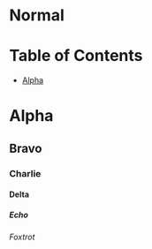 # Normal

# Table of Contents

* [Alpha](#alpha)

# Alpha

## Bravo

### Charlie

#### Delta

##### Echo

###### Foxtrot
